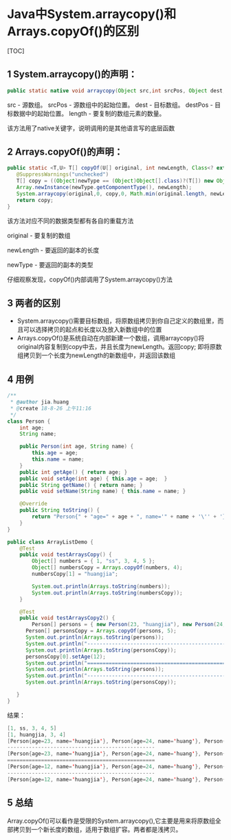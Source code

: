 # Java中System.arraycopy()和Arrays.copyOf()的区别

[TOC]

## 1 System.arraycopy()的声明： 

```java
public static native void arraycopy(Object src,int srcPos, Object dest, int destPos,int length);
```

src - 源数组。
srcPos - 源数组中的起始位置。
dest - 目标数组。
destPos - 目标数据中的起始位置。
length - 要复制的数组元素的数量。

该方法用了native关键字，说明调用的是其他语言写的底层函数

## 2 Arrays.copyOf()的声明：

```java
public static <T,U> T[] copyOf(U[] original, int newLength, Class<? extends T[]> newType) {
   @SuppressWarnings("unchecked")    
   T[] copy = ((Object)newType == (Object)Object[].class)?(T[]) new Object[newLength]:(T[]);    
   Array.newInstance(newType.getComponentType(), newLength);
   System.arraycopy(original,0, copy,0, Math.min(original.length, newLength));    
   return copy;
}
```

 该方法对应不同的数据类型都有各自的重载方法

 original - 要复制的数组

 newLength - 要返回的副本的长度

 newType - 要返回的副本的类型

 仔细观察发现，copyOf()内部调用了System.arraycopy()方法

## 3 两者的区别

- System.arraycopy()需要目标数组，将原数组拷贝到你自己定义的数组里，而且可以选择拷贝的起点和长度以及放入新数组中的位置
- Arrays.copyOf()是系统自动在内部新建一个数组，调用arraycopy()将original内容复制到copy中去，并且长度为newLength。返回copy; 即将原数组拷贝到一个长度为newLength的新数组中，并返回该数组

## 4 用例

```java
/**
 * @author jia.huang
 * @create 18-8-26 上午11:16
 */
class Person {
    int age;
    String name;

    public Person(int age, String name) {
        this.age = age;
        this.name = name;
    }
    public int getAge() { return age; }
    public void setAge(int age) { this.age = age;  }
    public String getName() { return name; }
    public void setName(String name) { this.name = name; }

    @Override
    public String toString() {
        return "Person{" + "age=" + age + ", name='" + name + '\'' + '}';
    }
}

public class ArrayListDemo {
    @Test
    public void testArraysCopy() {
        Object[] numbers = { 1, "ss", 3, 4, 5 };
        Object[] numbersCopy = Arrays.copyOf(numbers, 4);
        numbersCopy[1] = "huangjia";

        System.out.println(Arrays.toString(numbers));
        System.out.println(Arrays.toString(numbersCopy));
    }

    @Test
    public void testArraysCopy2() {
        Person[] persons = { new Person(23, "huangjia"), new Person(24, "huang"), new Person(25, "jia") };
      Person[] personsCopy = Arrays.copyOf(persons, 5);
      System.out.println(Arrays.toString(persons));
      System.out.println("------------------------------------------------");
      System.out.println(Arrays.toString(personsCopy));
      personsCopy[0].setAge(12);
      System.out.println("================================================");
      System.out.println(Arrays.toString(persons));
      System.out.println("------------------------------------------------");
      System.out.println(Arrays.toString(personsCopy));

   }
}
```

结果：

```java
[1, ss, 3, 4, 5]
[1, huangjia, 3, 4]
[Person{age=23, name='huangjia'}, Person{age=24, name='huang'}, Person{age=25, name='jia'}]
------------------------------------------------
[Person{age=23, name='huangjia'}, Person{age=24, name='huang'}, Person{age=25, name='jia'}, null, null]
================================================
[Person{age=12, name='huangjia'}, Person{age=24, name='huang'}, Person{age=25, name='jia'}]
------------------------------------------------
[Person{age=12, name='huangjia'}, Person{age=24, name='huang'}, Person{age=25, name='jia'}, null, null]
```



## 5 总结

Array.copyOf()可以看作是受限的System.arraycopy(),它主要是用来将原数组全部拷贝到一个新长度的数组，适用于数组扩容。两者都是浅拷贝。

 

 

 

 

 

 

 

 

 


